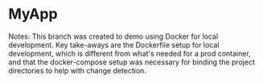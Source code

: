 # MyApp

Notes:
This branch was created to demo using Docker for local development. Key take-aways are the Dockerfile setup for local development, which is different from what's needed for a prod container, and that the docker-compose setup was necessary for binding the project directories to help with change detection.